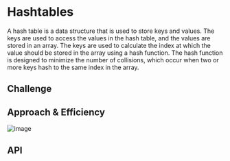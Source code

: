 # Hashtables

A hash table is a data structure that is used to store keys and values. The keys are used to access the values in the hash table, and the values are stored in an array. The keys are used to calculate the index at which the value should be stored in the array using a hash function. The hash function is designed to minimize the number of collisions, which occur when two or more keys hash to the same index in the array.

## Challenge

## Approach & Efficiency

![image](https://user-images.githubusercontent.com/105423307/211943049-dd8f49e4-65f2-4c7f-9d56-dd1a76c25f69.png)


## API

